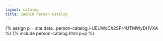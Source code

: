 ```yaml
---
layout: catalog
title: SWERIK Person Catalog
---
```

{% assign p = site.data._person-catalog.i-UEUWoCh2SPr4UTMWyDHVXA %}
{% include person-catalog.html p=p %}

